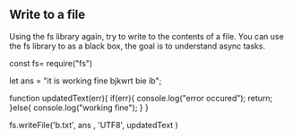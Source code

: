 ## Write to a file
Using the fs library again, try to write to the contents of a file.
You can use the fs library to as a black box, the goal is to understand async tasks.












const fs= require("fs")


let ans = "it is working fine bjkwrt bie ib";


function updatedText(err){
  if(err){
    console.log("error occured");
    return;
  }else{
    console.log("working fine");
  }
}


fs.writeFile('b.txt',  ans , 'UTF8', updatedText )